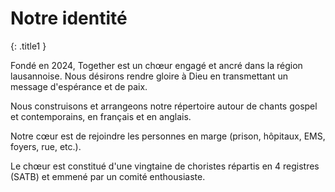 # Notre identité
{: .title1 }

Fondé en 2024, Together est un chœur engagé et ancré dans la région lausannoise.
Nous désirons rendre gloire à Dieu en transmettant un message d'espérance et de paix.

Nous construisons et arrangeons notre répertoire autour de chants gospel et contemporains, en français et en anglais.

Notre cœur est de rejoindre les personnes en marge (prison, hôpitaux, EMS, foyers, rue, etc.).

Le chœur est constitué d'une vingtaine de choristes répartis en 4 registres (SATB) et emmené par un comité enthousiaste.
